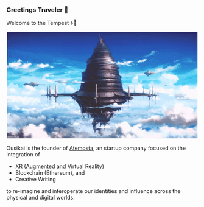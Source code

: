 ### Greetings Traveler 👋
Welcome to the Tempest 🌀💫

<p align="center">
  <img src="img/aincrad.gif">
</p>

Ousikai is the founder of [Atemosta](https://atemosta.com), an startup company focused on the integration of 
* XR (Augmented and Virtual Reality)
* Blockchain (Ethereum), and
* Creative Writing 

to re-imagine and interoperate our identities and influence across the physical and digital worlds. 
<!--
**OhKairos/OhKairos** is a ✨ _special_ ✨ repository because its `README.md` (this file) appears on your GitHub profile.

Here are some ideas to get you started:

- 🔭 I’m currently working on ...
- 🌱 I’m currently learning ...
- 👯 I’m looking to collaborate on ...
- 🤔 I’m looking for help with ...
- 💬 Ask me about ...
- 📫 How to reach me: ...
- 😄 Pronouns: ...
- ⚡ Fun fact: ...
-->
